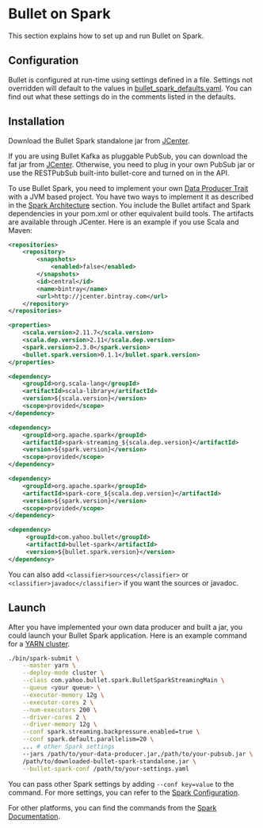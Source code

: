 # Bullet on Spark

This section explains how to set up and run Bullet on Spark.

## Configuration

Bullet is configured at run-time using settings defined in a file. Settings not overridden will default to the values in [bullet_spark_defaults.yaml](https://github.com/bullet-db/bullet-spark/blob/master/src/main/resources/bullet_spark_defaults.yaml). You can find out what these settings do in the comments listed in the defaults.

## Installation

Download the Bullet Spark standalone jar from [JCenter](http://jcenter.bintray.com/com/yahoo/bullet/bullet-spark/).

If you are using Bullet Kafka as pluggable PubSub, you can download the fat jar from [JCenter](http://jcenter.bintray.com/com/yahoo/bullet/bullet-kafka/). Otherwise, you need to plug in your own PubSub jar or use the RESTPubSub built-into bullet-core and turned on in the API.

To use Bullet Spark, you need to implement your own [Data Producer Trait](https://github.com/bullet-db/bullet-spark/blob/master/src/main/scala/com/yahoo/bullet/spark/DataProducer.scala) with a JVM based project. You have two ways to implement it as described in the [Spark Architecture](spark-architecture.md#data-processing) section. You include the Bullet artifact and Spark dependencies in your pom.xml or other equivalent build tools. The artifacts are available through JCenter. Here is an example if you use Scala and Maven:

```xml
<repositories>
    <repository>
        <snapshots>
            <enabled>false</enabled>
        </snapshots>
        <id>central</id>
        <name>bintray</name>
        <url>http://jcenter.bintray.com</url>
    </repository>
</repositories>
```

```xml
<properties>
    <scala.version>2.11.7</scala.version>
    <scala.dep.version>2.11</scala.dep.version>
    <spark.version>2.3.0</spark.version>
    <bullet.spark.version>0.1.1</bullet.spark.version>
</properties>

<dependency>
    <groupId>org.scala-lang</groupId>
    <artifactId>scala-library</artifactId>
    <version>${scala.version}</version>
    <scope>provided</scope>
</dependency>

<dependency>
    <groupId>org.apache.spark</groupId>
    <artifactId>spark-streaming_${scala.dep.version}</artifactId>
    <version>${spark.version}</version>
    <scope>provided</scope>
</dependency>

<dependency>
    <groupId>org.apache.spark</groupId>
    <artifactId>spark-core_${scala.dep.version}</artifactId>
    <version>${spark.version}</version>
    <scope>provided</scope>
</dependency>

<dependency>
     <groupId>com.yahoo.bullet</groupId>
     <artifactId>bullet-spark</artifactId>
     <version>${bullet.spark.version}</version>
</dependency>
```

You can also add ```<classifier>sources</classifier>``` or ```<classifier>javadoc</classifier>``` if you want the sources or javadoc.

## Launch

After you have implemented your own data producer and built a jar, you could launch your Bullet Spark application. Here is an example command for a [YARN cluster](https://hadoop.apache.org/docs/current/hadoop-yarn/hadoop-yarn-site/YARN.html).

```bash
./bin/spark-submit \
    --master yarn \
    --deploy-mode cluster \
    --class com.yahoo.bullet.spark.BulletSparkStreamingMain \
    --queue <your queue> \
    --executor-memory 12g \
    --executor-cores 2 \
    --num-executors 200 \
    --driver-cores 2 \
    --driver-memory 12g \
    --conf spark.streaming.backpressure.enabled=true \
    --conf spark.default.parallelism=20 \
    ... # other Spark settings
    --jars /path/to/your-data-producer.jar,/path/to/your-pubsub.jar \
    /path/to/downloaded-bullet-spark-standalone.jar \
    --bullet-spark-conf /path/to/your-settings.yaml
```

You can pass other Spark settings by adding ```--conf key=value``` to the command. For more settings, you can refer to the [Spark Configuration](https://spark.apache.org/docs/latest/configuration.html).

For other platforms, you can find the commands from the [Spark Documentation](https://spark.apache.org/docs/latest/submitting-applications.html).
